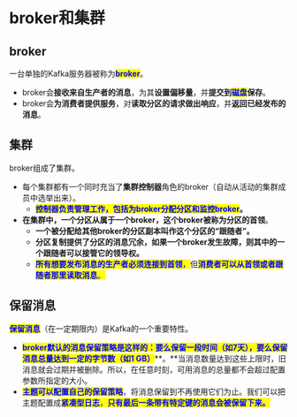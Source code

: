 # broker和集群

## broker

一台单独的Kafka服务器被称为<mark style="color:blue;">**broker**</mark>。

* broker会**接收来自生产者的消息**，为其**设置偏移量**，并**提交到**<mark style="color:blue;">**磁盘**</mark>**保存**。
* broker会**为消费者提供服务**，对**读取分区的请求做出响应**，并**返回已经发布的消息**。

## 集群

broker组成了集群。

* 每个集群都有一个同时充当了**集群控制器**角色的broker（自动从活动的集群成员中选举出来）。
  * <mark style="color:blue;">**控制器负责管理工作，包括为broker分配分区和监控broker**</mark>**。**
* **在集群中，一个分区从属于一个broker，这个broker被称为分区的首领**。
  * **一个被分配给其他broker的分区副本叫作这个分区的“跟随者”。**
  * **分区复制提供了分区的消息冗余，如果一个broker发生故障，则其中的一个跟随者可以接管它的领导权。**
  * <mark style="color:blue;">**所有想要发布消息的生产者必须连接到首领**</mark><mark style="color:blue;">，</mark>但<mark style="color:blue;">**消费者可以从首领或者跟随者那里读取消息**</mark><mark style="color:blue;">。</mark>

## 保留消息

<mark style="color:blue;">**保留消息**</mark>（在一定期限内）是Kafka的一个重要特性。

* <mark style="color:blue;">**broker默认的消息保留策略是这样的：要么保留一段时间（如7天），要么保留消息总量达到一定的字节数（如1 GB）**</mark>**。**当消息数量达到这些上限时，旧消息就会过期并被删除。所以，在任意时刻，可用消息的总量都不会超过配置参数所指定的大小。
* <mark style="color:blue;">**主题可以配置自己的保留策略**</mark>，将消息保留到不再使用它们为止。我们可以把主题配置成<mark style="color:blue;">**紧凑型日志**</mark><mark style="color:blue;">，</mark><mark style="color:blue;">**只有最后一条带有特定键的消息会被保留下来。**</mark>
